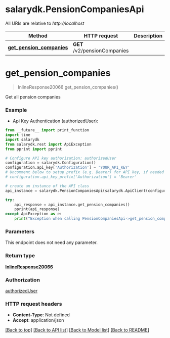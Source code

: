 # salarydk.PensionCompaniesApi

All URIs are relative to *http://localhost*

Method | HTTP request | Description
------------- | ------------- | -------------
[**get_pension_companies**](PensionCompaniesApi.md#get_pension_companies) | **GET** /v2/pensionCompanies | 


# **get_pension_companies**
> InlineResponse20066 get_pension_companies()



Get all pension companies

### Example

* Api Key Authentication (authorizedUser): 
```python
from __future__ import print_function
import time
import salarydk
from salarydk.rest import ApiException
from pprint import pprint

# Configure API key authorization: authorizedUser
configuration = salarydk.Configuration()
configuration.api_key['Authorization'] = 'YOUR_API_KEY'
# Uncomment below to setup prefix (e.g. Bearer) for API key, if needed
# configuration.api_key_prefix['Authorization'] = 'Bearer'

# create an instance of the API class
api_instance = salarydk.PensionCompaniesApi(salarydk.ApiClient(configuration))

try:
    api_response = api_instance.get_pension_companies()
    pprint(api_response)
except ApiException as e:
    print("Exception when calling PensionCompaniesApi->get_pension_companies: %s\n" % e)
```

### Parameters
This endpoint does not need any parameter.

### Return type

[**InlineResponse20066**](InlineResponse20066.md)

### Authorization

[authorizedUser](../README.md#authorizedUser)

### HTTP request headers

 - **Content-Type**: Not defined
 - **Accept**: application/json

[[Back to top]](#) [[Back to API list]](../README.md#documentation-for-api-endpoints) [[Back to Model list]](../README.md#documentation-for-models) [[Back to README]](../README.md)

